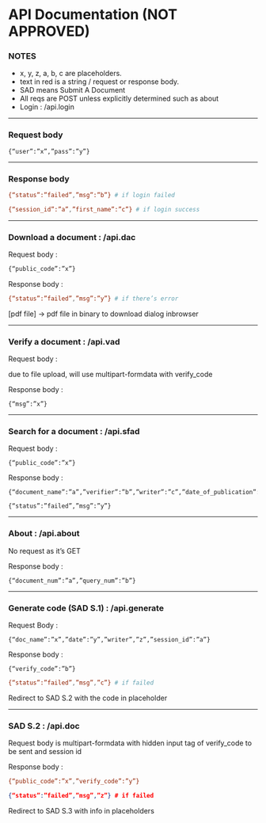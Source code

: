 # API Documentation (NOT APPROVED)

### **NOTES**

- x, y, z, a, b, c are placeholders.
- text in red is a string / request or response body.
- SAD means Submit A Document
- All reqs are POST unless explicitly determined such as about
- Login : /api.login

---

### **Request body**

```
{“user”:”x”,”pass”:”y”}
```

---

### **Response body**

```bash
{“status”:”failed”,”msg”:”b”} # if login failed
```

```bash
{“session_id”:”a”,”first_name”:”c”} # if login success
```

---

### **Download a document : /api.dac**

Request body :

```bash
{“public_code”:”x”}
```

Response body :

```bash
{“status”:”failed”,”msg”:”y”} # if there’s error
```

[pdf file] → pdf file in binary to download dialog inbrowser

---

### **Verify a document : /api.vad**

Request body :

due to file upload, will use multipart-formdata with verify_code

Response body :

```
{“msg”:”x”}
```

---

### **Search for a document : /api.sfad**

Request body :

```
{“public_code”:”x”}
```

Response body :

```
{“document_name”:”a”,”verifier”:”b”,”writer”:”c”,”date_of_publication”:”d”}
```

```
{“status”:”failed”,”msg”:”y”}
```

---

### **About : /api.about**

No request as it’s GET

Response body :

```
{“document_num”:”a”,”query_num”:”b”}
```

---

### **Generate code (SAD S.1) : /api.generate**

Request Body :

```
{“doc_name”:”x”,”date”:”y”,”writer”,”z”,”session_id”:”a”}
```

Response body :

```
{“verify_code”:”b”}
```

```bash
{“status”:”failed”,”msg”,”c”} # if failed
```

Redirect to SAD S.2 with the code in placeholder

---

### **SAD S.2 : /api.doc**

Request body is multipart-formdata with hidden input tag of verify_code to be sent and session id

Response body :

```bash
{“public_code”:”x”,”verify_code”:”y”}
```

```json
{“status”:”failed”,”msg”,”z”} # if failed
```

Redirect to SAD S.3 with info in placeholders
